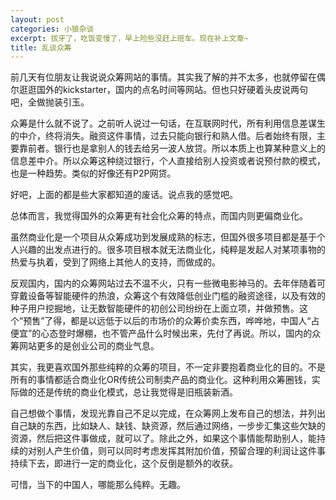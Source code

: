 ```yaml
---
layout: post
categories: 小狼杂谈
excerpt: 拔牙了，吃饭变慢了，早上险些没赶上班车。现在补上文章~
title: 乱谈众筹
---
```


前几天有位朋友让我说说众筹网站的事情。其实我了解的并不太多，也就停留在偶尔逛逛国外的kickstarter，国内的点名时间等网站。但也只好硬着头皮说两句吧，全做抛装引玉。

众筹是什么就不说了。之前听人说过一句话，在互联网时代，所有利用信息差谋生的中介，终将消失。融资这件事情，过去只能向银行和熟人借。后者始终有限，主要靠前者。银行也是拿别人的钱去给另一波人放贷。所以本质上也算某种意义上的信息差中介。所以众筹这种绕过银行，个人直接给别人投资或者说预付款的模式，也是一种趋势。类似的好像还有P2P网贷。

好吧，上面的都是些大家都知道的废话。说点我的感觉吧。

总体而言，我觉得国外的众筹更有社会化众筹的特点，而国内则更偏商业化。

虽然商业化是一个项目从众筹成功到发展成熟的标志，但国外很多项目都是基于个人兴趣的出发点进行的。很多项目根本就无法商业化，纯粹是发起人对某项事物的热爱与执着，受到了网络上其他人的支持，而做成的。

反观国内，国内的众筹网站过去不温不火，只有一些微电影神马的。去年伴随着可穿戴设备等智能硬件的热浪，众筹这个有效降低创业门槛的融资途径，以及有效的种子用户挖掘地，让无数智能硬件的初创公司纷纷在上面立项，并做预售。这个“预售”了得，都是以远低于以后的市场价的众筹价卖东西，哗哗地，中国人“占便宜”的心态登时爆棚，也不管产品什么时候出来，先付了再说。所以，国内的众筹网站更多的是创业公司的商业气息。

其实，我更喜欢国外那些纯粹的众筹的项目，不一定非要抱着商业化的目的。不是所有的事情都适合商业化OR传统公司制卖产品的商业化。这种利用众筹圈钱，实际做的还是传统的商业化模式，总让我觉得是旧瓶装新酒。

自己想做个事情，发现光靠自己不足以完成，在众筹网上发布自己的想法，并列出自己缺的东西，比如缺人、缺钱、缺资源，然后通过网络，一步步汇集这些欠缺的资源，然后把这件事做成，就可以了。除此之外，如果这个事情能帮助别人，能持续的对别人产生价值，则可以同时考虑发挥其附加价值，预留合理的利润让这件事持续下去，即进行一定的商业化，这个反倒是额外的收获。

可惜，当下的中国人，哪能那么纯粹。无趣。
